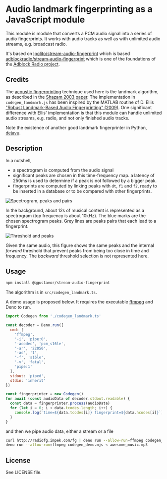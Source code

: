 # Audio landmark fingerprinting as a JavaScript module

This module is module that converts a PCM audio signal into a series of audio fingerprints. It works with audio tracks as well as with unlimited audio streams, e.g. broadcast radio.

It's based on [lpolito/stream-audio-fingerprint](https://github.com/lpolito/stream-audio-fingerprint) which is based [adblockradio/stream-audio-fingerprint](https://github.com/adblockradio/stream-audio-fingerprint) which is one of the foundations of the [Adblock Radio project](https://github.com/adblockradio/adblockradio).

## Credits

The [acoustic fingerprinting](https://en.wikipedia.org/wiki/Acoustic_fingerprint) technique used here is the landmark algorithm, as described in the [Shazam 2003 paper](http://www.ee.columbia.edu/~dpwe/papers/Wang03-shazam.pdf).
The implementation in ```codegen_landmark.js``` has been inspired by the MATLAB routine of D. Ellis ["Robust Landmark-Based Audio Fingerprinting" (2009)](http://labrosa.ee.columbia.edu/matlab/fingerprint/). One significant difference with Ellis' implementation is that this module can handle unlimited audio streams, e.g. radio, and not only finished audio tracks.

Note the existence of another good landmark fingerprinter in Python, [dejavu](https://github.com/worldveil/dejavu).

## Description

In a nutshell,
- a spectrogram is computed from the audio signal
- significant peaks are chosen in this time-frequency map. a latency of 250ms is used to determine if a peak is not followed by a bigger peak.
- fingerprints are computed by linking peaks with `dt`, `f1` and `f2`, ready to be inserted in a database or to be compared with other fingerprints.

![Spectrogram, peaks and pairs](out-fft.png)

In the background, about 12s of musical content is represented as a spectrogram (top frequency is about 10kHz). The blue marks are the chosen spectrogram peaks. Grey lines are peaks pairs that each lead to a fingerprint.

![Threshold and peaks](out-thr.png)

Given the same audio, this figure shows the same peaks and the internal *forward* threshold that prevent peaks from being too close in time and frequency. The *backward* threshold selection is not represented here.

## Usage

```sh
npm install @qgustavor/stream-audio-fingerprint
```

The algorithm is in `src/codegen_landmark.ts`.

A demo usage is proposed below. It requires the executable [ffmpeg](https://ffmpeg.org/download.html) and Deno to run.

```javascript
import Codegen from './codegen_landmark.ts'

const decoder = Deno.run({
  cmd: [
    'ffmpeg',
    '-i', 'pipe:0',
    '-acodec', 'pcm_s16le',
    '-ar', '22050',
    '-ac', '1',
    '-f', 's16le',
    '-v', 'fatal',
    'pipe:1'
  ],
  stdout: 'piped',
  stdin: 'inherit'
})

const fingerprinter = new Codegen()
for await (const audioData of decoder.stdout.readable) {
  const data = fingerprinter.process(audioData)
  for (let i = 0; i < data.tcodes.length; i++) {
    console.log(`time=${data.tcodes[i]} fingerprint=${data.hcodes[i]}`)
  }
}
```

and then we pipe audio data, either a stream or a file

```sh
curl http://radiofg.impek.com/fg | deno run --allow-run=ffmpeg codegen_demo.mjs
deno run --allow-run=ffmpeg codegen_demo.mjs < awesome_music.mp3
```

## License

See LICENSE file.
